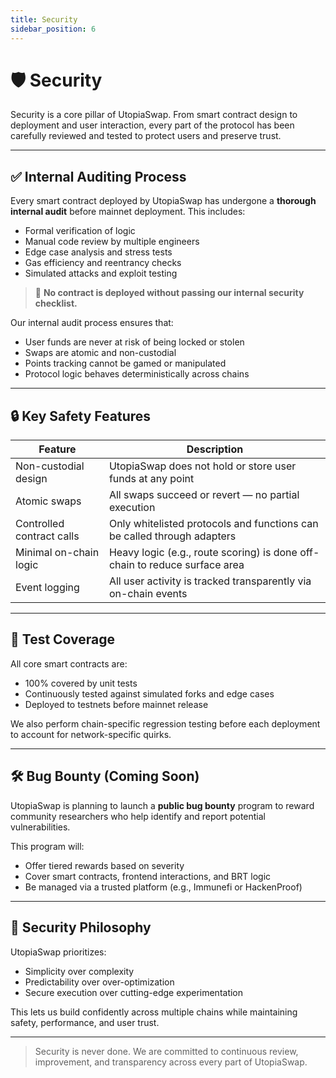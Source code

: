```yaml
---
title: Security
sidebar_position: 6
---
```


# 🛡 Security

Security is a core pillar of UtopiaSwap. From smart contract design to deployment and user interaction, every part of the protocol has been carefully reviewed and tested to protect users and preserve trust.

---

## ✅ Internal Auditing Process

Every smart contract deployed by UtopiaSwap has undergone a **thorough internal audit** before mainnet deployment. This includes:

- Formal verification of logic
- Manual code review by multiple engineers
- Edge case analysis and stress tests
- Gas efficiency and reentrancy checks
- Simulated attacks and exploit testing

> 🔐 **No contract is deployed without passing our internal security checklist.**

Our internal audit process ensures that:
- User funds are never at risk of being locked or stolen
- Swaps are atomic and non-custodial
- Points tracking cannot be gamed or manipulated
- Protocol logic behaves deterministically across chains

---

## 🔒 Key Safety Features

| Feature                  | Description                                                                 |
|--------------------------|-----------------------------------------------------------------------------|
| Non-custodial design     | UtopiaSwap does not hold or store user funds at any point                  |
| Atomic swaps             | All swaps succeed or revert — no partial execution                         |
| Controlled contract calls| Only whitelisted protocols and functions can be called through adapters     |
| Minimal on-chain logic   | Heavy logic (e.g., route scoring) is done off-chain to reduce surface area  |
| Event logging            | All user activity is tracked transparently via on-chain events              |

---

## 🧪 Test Coverage

All core smart contracts are:
- 100% covered by unit tests
- Continuously tested against simulated forks and edge cases
- Deployed to testnets before mainnet release

We also perform chain-specific regression testing before each deployment to account for network-specific quirks.

---

## 🛠 Bug Bounty (Coming Soon)

UtopiaSwap is planning to launch a **public bug bounty** program to reward community researchers who help identify and report potential vulnerabilities.

This program will:
- Offer tiered rewards based on severity
- Cover smart contracts, frontend interactions, and BRT logic
- Be managed via a trusted platform (e.g., Immunefi or HackenProof)

---

## 🧭 Security Philosophy

UtopiaSwap prioritizes:
- Simplicity over complexity
- Predictability over over-optimization
- Secure execution over cutting-edge experimentation

This lets us build confidently across multiple chains while maintaining safety, performance, and user trust.

---

> Security is never done. We are committed to continuous review, improvement, and transparency across every part of UtopiaSwap.
